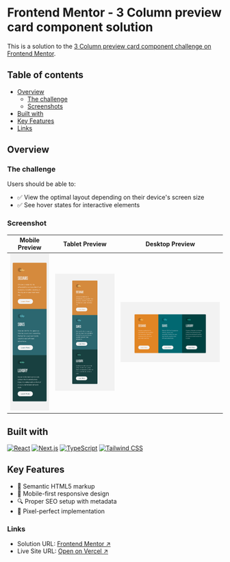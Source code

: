 # Frontend Mentor - 3 Column preview card component solution

This is a solution to the [3 Column preview card component challenge on Frontend Mentor](https://www.frontendmentor.io/challenges/3column-preview-card-component-pH92eAR2-).

## Table of contents

- [Overview](#overview)
  - [The challenge](#the-challenge)
  - [Screenshots](#screenshot)
- [Built with](#built-with)
- [Key Features](#key-features)
- [Links](#links)

## Overview

### The challenge

Users should be able to:

- ✅ View the optimal layout depending on their device's screen size
- ✅ See hover states for interactive elements

### Screenshot

| Mobile Preview                | Tablet Preview                | Desktop Preview                |
| ----------------------------- | ----------------------------- | ------------------------------ |
| ![](./screenshots/mobile.png) | ![](./screenshots/tablet.png) | ![](./screenshots/desktop.png) |

## Built with

[![React](https://img.shields.io/badge/React-20232A?style=for-the-badge&logo=react&logoColor=61DAFB)](https://reactjs.org/)
[![Next.js](https://img.shields.io/badge/Next.js-000000?style=for-the-badge&logo=next.js&logoColor=white)](https://nextjs.org/)
[![TypeScript](https://img.shields.io/badge/TypeScript-007ACC?style=for-the-badge&logo=typescript&logoColor=white)](https://www.typescriptlang.org/)
[![Tailwind CSS](https://img.shields.io/badge/Tailwind_CSS-38B2AC?style=for-the-badge&logo=tailwind-css&logoColor=white)](https://tailwindcss.com/)

## Key Features

- 📱 Semantic HTML5 markup
- 🎨 Mobile-first responsive design
- 🔍 Proper SEO setup with metadata
- 📏 Pixel-perfect implementation

### Links

- Solution URL: [Frontend Mentor ↗](https://www.frontendmentor.io/solutions/3-column-preview-card-component-KkBdxUVyaU)
- Live Site URL: [Open on Vercel ↗](https://3-column-preview-card-component-rouge-five.vercel.app)
